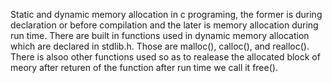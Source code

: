 Static and dynamic memory allocation in c programing, the former is during declaration or before compilation and the later is memory allocation during run time. There are built in functions used in dynamic memory allocation which are declared in stdlib.h. Those are malloc(), calloc(), and realloc(). There is alsoo other functions used so as to realease the allocated block of meory after returen of the function after run time we call it free().
